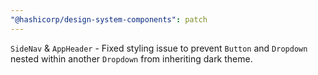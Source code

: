 ```yaml
---
"@hashicorp/design-system-components": patch
---
```


`SideNav` & `AppHeader` - Fixed styling issue to prevent `Button` and `Dropdown` nested within another `Dropdown` from inheriting dark theme.
